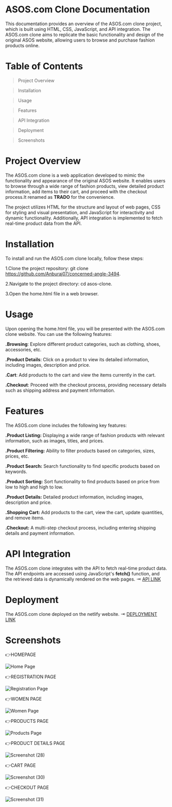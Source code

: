 # ASOS.com Clone Documentation
This documentation provides an overview of the ASOS.com clone project, which is built using HTML, CSS, JavaScript, and API integration. The ASOS.com clone aims to replicate the basic functionality and design of the original ASOS website, allowing users to browse and purchase fashion products online.

# Table of Contents

>Project Overview

>Installation

>Usage

>Features

>API Integration

>Deployment

>Screenshots

# Project Overview
The ASOS.com clone is a web application developed to mimic the functionality and appearance of the original ASOS website. It enables users to browse through a wide range of fashion products, view detailed product information, add items to their cart, and proceed with the checkout process.It renamed as **TRADO** for the convenience.

The project utilizes HTML for the structure and layout of web pages, CSS for styling and visual presentation, and JavaScript for interactivity and dynamic functionality. Additionally, API integration is implemented to fetch real-time product data from the API.

# Installation
To install and run the ASOS.com clone locally, follow these steps:

1.Clone the project repository: git clone https://github.com/Anburaj07/concerned-angle-3494.

2.Navigate to the project directory: cd asos-clone.

3.Open the home.html file in a web browser.

# Usage
Upon opening the home.html file, you will be presented with the ASOS.com clone website. You can use the following features:

**.Browsing**: Explore different product categories, such as clothing, shoes, accessories, etc.

**.Product Details**: Click on a product to view its detailed information, including images, description and price.

**.Cart**: Add products to the cart and view the items currently in the cart.

**.Checkout**: Proceed with the checkout process, providing necessary details such as shipping address and payment information.

# Features
The ASOS.com clone includes the following key features:

**.Product Listing:** Displaying a wide range of fashion products with relevant information, such as images, titles, and prices.

**.Product Filtering:** Ability to filter products based on categories, sizes, prices, etc.

**.Product Search:** Search functionality to find specific products based on keywords.

**.Product Sorting:** Sort functionality to find products based on price from low to high and high to low. 

**.Product Details:** Detailed product information, including images, description and price.

**.Shopping Cart:** Add products to the cart, view the cart, update quantities, and remove items.

**.Checkout:** A multi-step checkout process, including entering shipping details and payment information.

# API Integration
The ASOS.com clone integrates with the  API to fetch real-time product data. The API endpoints are accessed using JavaScript's **fetch()** function, and the retrieved data is dynamically rendered on the web pages.
⇥ [API LINK](https://jsonserver-drqy.onrender.com/puma)

# Deployment
The ASOS.com clone deployed on the netlify website. 
⇥ [DEPLOYMENT LINK](https://647a0037bb188e11f328ebc9--subtle-phoenix-ecd1f2.netlify.app/home.html)

# Screenshots
👉HOMEPAGE

![Home Page](https://github.com/Anburaj07/concerned-angle-3494/assets/123880321/296470fe-1aa6-4d57-bf89-0d31246d50a7)

👉REGISTRATION PAGE

![Registration Page](https://github.com/Anburaj07/concerned-angle-3494/assets/123880321/7737f646-3c11-4fee-96ca-82a3e368db7d)

👉WOMEN PAGE

![Women Page](https://github.com/Anburaj07/concerned-angle-3494/assets/123880321/a6ed869a-87a9-4c85-aa9a-1d42e6a7a3c3)

👉PRODUCTS PAGE

![Products Page](https://github.com/Anburaj07/concerned-angle-3494/assets/123880321/918e9808-1cf2-4640-ad28-deae5dccb79e)

👉PRODUCT DETAILS PAGE

![Screenshot (28)](https://github.com/Anburaj07/concerned-angle-3494/assets/123880321/3fd57b63-12e5-410c-bb97-94b1e9077a07)

👉CART PAGE

![Screenshot (30)](https://github.com/Anburaj07/concerned-angle-3494/assets/123880321/8856ac62-45a6-4cd6-a7c4-13383606a71b)

👉CHECKOUT PAGE

![Screenshot (31)](https://github.com/Anburaj07/concerned-angle-3494/assets/123880321/76c61b62-8df8-42a5-ba82-43f3aefa1560)
